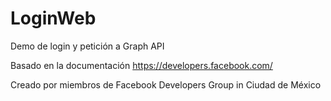 # LoginWeb
Demo de login y petición a Graph API

Basado en la documentación https://developers.facebook.com/

Creado por miembros de Facebook Developers Group in Ciudad de México
